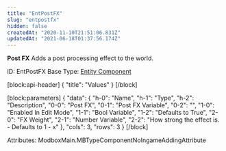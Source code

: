 ```yaml
---
title: "EntPostFX"
slug: "entpostfx"
hidden: false
createdAt: "2020-11-10T21:51:06.831Z"
updatedAt: "2021-06-18T01:37:56.174Z"
---
```

**Post FX**
Adds a post processing effect to the world.

ID: EntPostFX
Base Type: [Entity Component](doc:componententity)

[block:api-header]
{
  "title": "Values"
}
[/block]

[block:parameters]
{
  "data": {
    "h-0": "Name",
    "h-1": "Type",
    "h-2": "Description",
    "0-0": "Post FX",
    "0-1": "Post FX Variable",
    "0-2": "",
    "1-0": "Enabled In Edit Mode",
    "1-1": "Bool Variable",
    "1-2": "Defaults to True",
    "2-0": "FX Weight",
    "2-1": "Number Variable",
    "2-2": "How strong the effect is. - Defaults to 1 - x"
  },
  "cols": 3,
  "rows": 3
}
[/block]


Attributes:
ModboxMain.MBTypeComponentNoIngameAddingAttribute